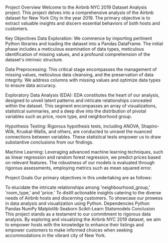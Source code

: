 Project Overview
Welcome to the Airbnb NYC 2019 Dataset Analysis project. This project delves into a comprehensive analysis of the Airbnb dataset for New York City in the year 2019. The primary objective is to extract valuable insights and discern essential behaviors of both hosts and customers.

Key Objectives
Data Exploration: We commence by importing pertinent Python libraries and loading the dataset into a Pandas DataFrame. The initial phase includes a meticulous examination of data types, meticulous identification of missing values, and a profound comprehension of the dataset's intrinsic structure.

Data Preprocessing: This critical stage encompasses the management of missing values, meticulous data cleansing, and the preservation of data integrity. We address columns with missing values and optimize data types to ensure data accuracy.

Exploratory Data Analysis (EDA): EDA constitutes the heart of our analysis, designed to unveil latent patterns and intricate relationships concealed within the dataset. This segment encompasses an array of visualizations, statistical summaries, and a deep dive into the distribution of pivotal variables such as price, room type, and neighborhood group.

Hypothesis Testing: Rigorous hypothesis tests, including ANOVA, Shapiro-Wilk, Kruskal-Wallis, and others, are conducted to unravel the nuanced connections between variables. These statistical tests empower us to draw substantive conclusions from our findings.

Machine Learning: Leveraging advanced machine learning techniques, such as linear regression and random forest regression, we predict prices based on relevant features. The robustness of our models is evaluated through rigorous assessments, employing metrics such as mean squared error.

Project Goals
Our primary objectives in this undertaking are as follows:

To elucidate the intricate relationships among 'neighbourhood_group,' 'room_type,' and 'price.'
To distill actionable insights catering to the diverse needs of Airbnb hosts and discerning customers.
To showcase our prowess in data analysis and visualization using Python.
Dependencies
Python
Pandas
NumPy
Matplotlib
Seaborn
Scikit-Learn
Statsmodels
Conclusion
This project stands as a testament to our commitment to rigorous data analysis. By exploring and visualizing the Airbnb NYC 2019 dataset, we aim to empower hosts with the knowledge to enhance their listings and empower customers to make informed choices when seeking accommodations in the vibrant city of New York.






